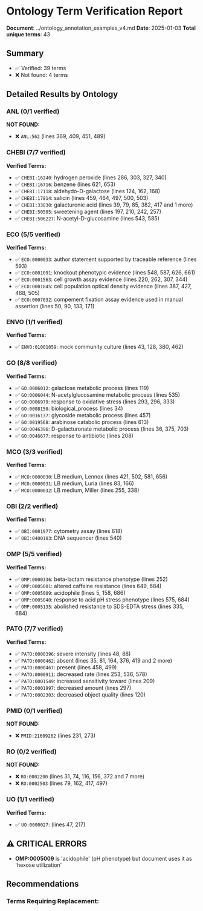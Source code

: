 # Ontology Term Verification Report

**Document**: ../ontology_annotation_examples_v4.md
**Date**: 2025-01-03
**Total unique terms**: 43

## Summary
- ✅ Verified: 39 terms
- ❌ Not found: 4 terms

## Detailed Results by Ontology

### ANL (0/1 verified)

**NOT FOUND:**
- ❌ `ANL:562` (lines 369, 409, 451, 489)

### CHEBI (7/7 verified)

**Verified Terms:**
- ✅ `CHEBI:16240`: hydrogen peroxide (lines 286, 303, 327, 340)
- ✅ `CHEBI:16716`: benzene (lines 621, 653)
- ✅ `CHEBI:17118`: aldehydo-D-galactose (lines 124, 162, 168)
- ✅ `CHEBI:17814`: salicin (lines 459, 464, 497, 500, 503)
- ✅ `CHEBI:33830`: galacturonic acid (lines 39, 79, 85, 382, 417 and 1 more)
- ✅ `CHEBI:50505`: sweetening agent (lines 197, 210, 242, 257)
- ✅ `CHEBI:506227`: N-acetyl-D-glucosamine (lines 543, 585)

### ECO (5/5 verified)

**Verified Terms:**
- ✅ `ECO:0000033`: author statement supported by traceable reference (lines 593)
- ✅ `ECO:0001091`: knockout phenotypic evidence (lines 548, 587, 626, 661)
- ✅ `ECO:0001563`: cell growth assay evidence (lines 220, 262, 307, 344)
- ✅ `ECO:0001845`: cell population optical density evidence (lines 387, 427, 468, 505)
- ✅ `ECO:0007032`: compement fixation assay evidence used in manual assertion (lines 50, 90, 133, 171)

### ENVO (1/1 verified)

**Verified Terms:**
- ✅ `ENVO:01001059`: mock community culture (lines 43, 128, 380, 462)

### GO (8/8 verified)

**Verified Terms:**
- ✅ `GO:0006012`: galactose metabolic process (lines 119)
- ✅ `GO:0006044`: N-acetylglucosamine metabolic process (lines 535)
- ✅ `GO:0006979`: response to oxidative stress (lines 293, 296, 333)
- ✅ `GO:0008150`: biological_process (lines 34)
- ✅ `GO:0016137`: glycoside metabolic process (lines 457)
- ✅ `GO:0019568`: arabinose catabolic process (lines 613)
- ✅ `GO:0046396`: D-galacturonate metabolic process (lines 36, 375, 703)
- ✅ `GO:0046677`: response to antibiotic (lines 208)

### MCO (3/3 verified)

**Verified Terms:**
- ✅ `MCO:0000030`: LB medium, Lennox (lines 421, 502, 581, 656)
- ✅ `MCO:0000031`: LB medium, Luria (lines 83, 166)
- ✅ `MCO:0000032`: LB medium, Miller (lines 255, 338)

### OBI (2/2 verified)

**Verified Terms:**
- ✅ `OBI:0001977`: cytometry assay (lines 618)
- ✅ `OBI:0400103`: DNA sequencer (lines 540)

### OMP (5/5 verified)

**Verified Terms:**
- ✅ `OMP:0000336`: beta-lactam resistance phenotype (lines 252)
- ✅ `OMP:0005001`: altered caffeine resistance (lines 649, 684)
- ✅ `OMP:0005009`: acidophile (lines 5, 158, 686)
- ✅ `OMP:0005040`: response to acid pH stress phenotype (lines 575, 684)
- ✅ `OMP:0005135`: abolished resistance to SDS-EDTA stress (lines 335, 684)

### PATO (7/7 verified)

**Verified Terms:**
- ✅ `PATO:0000396`: severe intensity (lines 48, 88)
- ✅ `PATO:0000462`: absent (lines 35, 81, 164, 376, 419 and 2 more)
- ✅ `PATO:0000467`: present (lines 458, 499)
- ✅ `PATO:0000911`: decreased rate (lines 253, 536, 578)
- ✅ `PATO:0001549`: increased sensitivity toward (lines 209)
- ✅ `PATO:0001997`: decreased amount (lines 297)
- ✅ `PATO:0002303`: decreased object quality (lines 120)

### PMID (0/1 verified)

**NOT FOUND:**
- ❌ `PMID:21609262` (lines 231, 273)

### RO (0/2 verified)

**NOT FOUND:**
- ❌ `RO:0002200` (lines 31, 74, 116, 156, 372 and 7 more)
- ❌ `RO:0002503` (lines 79, 162, 417, 497)

### UO (1/1 verified)

**Verified Terms:**
- ✅ `UO:0000027`:  (lines 47, 217)

## ⚠️ CRITICAL ERRORS
- **OMP:0005009** is 'acidophile' (pH phenotype) but document uses it as 'hexose utilization'

## Recommendations

### Terms Requiring Replacement: